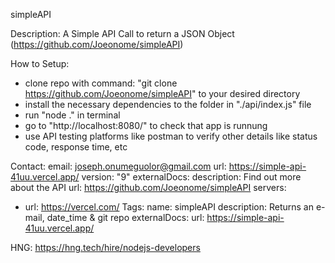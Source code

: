 simpleAPI

Description:
  A Simple API Call to return a JSON Object
  (https://github.com/Joeonome/simpleAPI)

How to Setup:
  - clone repo with command: "git clone https://github.com/Joeonome/simpleAPI" to your desired directory
  - install the necessary dependencies to the folder in "./api/index.js" file
  - run "node ." in terminal
  - go to "http://localhost:8080/" to check that app is runnung
  - use API testing platforms like postman to verify other details like status code, response time, etc

  
Contact: 
    email: joseph.onumeguolor@gmail.com
    url: https://simple-api-41uu.vercel.app/
  version: "9"
externalDocs:
  description: Find out more about the API
  url: https://github.com/Joeonome/simpleAPI
servers:
  - url: https://vercel.com/
Tags:
    name: simpleAPI
    description: Returns an e-mail, date_time & git repo
    externalDocs:
      url: https://simple-api-41uu.vercel.app/

HNG: https://hng.tech/hire/nodejs-developers
